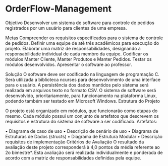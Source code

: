 # OrderFlow-Management


Objetivo
Desenvolver um sistema de software para controle de pedidos registrados por um usuário para clientes
de uma empresa.

Metas
Compreender os requisitos especificados para o sistema de controle de pedidos. Definir uma equipe de
até três acadêmicos para execução do projeto. 
Elaborar uma matriz de responsabilidades, designando a responsabilidade individual de cada membro da equipe.
Codificar os módulos Manter Cliente, Manter
Produtos e Manter Pedidos. 
Testar os módulos desenvolvidos. 
Apresentar o software ao professor.

Solução
O software deve ser codificado na linguagem de programação C. Será utilizada a biblioteca ncurses para
desenvolvimento de uma interface para o usuário. A persistência dos dados mantidos pelo sistema será
realizada em arquivos texto no formato CSV. O sistema de software será desenvolvido, prioritariamente, para
funcionamento na plataforma Linux, podendo também ser testado em Microsoft Windows.
Estrutura do Projeto

O projeto está organizado em módulos, que funcionarão como etapas do mesmo. Cada módulo possui um
conjunto de artefatos que descrevem os requisitos e estrutura do sistema de software a ser codificado.
Artefatos:

• Diagrama de caso de uso
• Descrição de cenário de uso
• Diagrama de Estruturas de Dados (structs)
• Diagrama de Estrutura Modular
• Descrição requisitos de implementação
Critérios de Avaliação
O resultado da avaliação deste projeto corresponderá à 4,0 pontos da média referente ao 2o bimestre*. Esta
avaliação será realizada individualmente e ponderada de acordo com a matriz de responsabilidades
definidas pela equipe.

